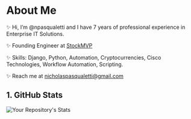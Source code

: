 <!---
npasqualetti/npasqualetti is a ✨ special ✨ repository because its `README.md` (this file) appears on your GitHub profile.
You can click the Preview link to take a look at your changes.
--->

# About Me
✨ Hi, I’m @npasqualetti and I have 7 years of professional experience in Enterprise IT Solutions.

✨ Founding Engineer at <a href="https://www.stock-mvp.com" target="_blank" rel="noreferrer">StockMVP</a>

✨ Skills: Django, Python, Automation, Cryptocurrencies, Cisco Technologies, Workflow Automation, Scripting.

✨ Reach me at nicholaspasqualetti@gmail.com
## 1. GitHub Stats
![Your Repository's Stats](https://github-readme-stats.vercel.app/api?username=npasqualetti&show_icons=true)
